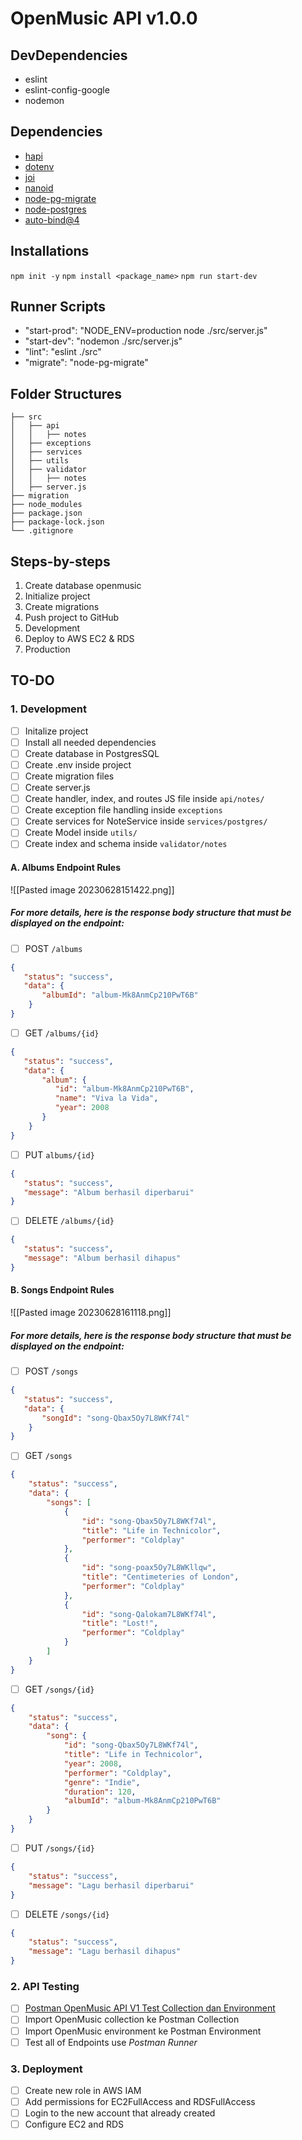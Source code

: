 # OpenMusic API v1.0.0

## DevDependencies
- eslint
- eslint-config-google
- nodemon

## Dependencies
- [hapi](https://hapi.dev/)
- [dotenv](https://www.npmjs.com/package/dotenv)
- [joi](https://github.com/hapijs/joi)
- [nanoid](https://github.com/ai/nanoid)
- [node-pg-migrate](https://github.com/salsita/node-pg-migrate)
- [node-postgres](https://node-postgres.com/)
- [auto-bind@4](https://www.npmjs.com/package/auto-bind)

## Installations
`npm init -y`
`npm install <package_name>`
`npm run start-dev`


## Runner Scripts
- "start-prod": "NODE_ENV=production node ./src/server.js"
- "start-dev": "nodemon ./src/server.js"
- "lint": "eslint ./src"
- "migrate": "node-pg-migrate"

## Folder Structures
```
├── src
│   ├── api
│   │   ├── notes
│   ├── exceptions
│   ├── services
│   ├── utils
│	├── validator
│	│	├── notes
│   ├── server.js
├── migration
├── node_modules
├── package.json
├── package-lock.json 
└── .gitignore
```

## Steps-by-steps
1. Create database openmusic
2. Initialize project
3. Create migrations
4. Push project to GitHub
5. Development
6. Deploy to AWS EC2 & RDS
7. Production

## TO-DO
### 1. Development
- [ ] Initalize project
- [ ] Install all needed dependencies
- [ ] Create database in PostgresSQL
- [ ] Create .env inside project
- [ ] Create migration files
- [ ] Create server.js
- [ ] Create handler, index, and routes JS file inside `api/notes/`
- [ ] Create exception file handling inside `exceptions`
- [ ] Create services for NoteService inside `services/postgres/`
- [ ] Create Model inside `utils/`
- [ ] Create index and schema inside `validator/notes`

#### A. Albums Endpoint Rules
![[Pasted image 20230628151422.png]]

##### For more details, here is the response body structure that must be displayed on the endpoint:
- [ ] POST `/albums`
```json
{
   "status": "success",
   "data": {
	   "albumId": "album-Mk8AnmCp210PwT6B"
    }
}
```

- [ ] GET `/albums/{id}`
```json
{
   "status": "success",
   "data": {
	   "album": {
	      "id": "album-Mk8AnmCp210PwT6B",
	      "name": "Viva la Vida",
	      "year": 2008
	   }
    }
}
```

- [ ] PUT `albums/{id}`
```json
{
   "status": "success",
   "message": "Album berhasil diperbarui"
}
```

- [ ] DELETE `/albums/{id}`
```json
{
   "status": "success",
   "message": "Album berhasil dihapus"
}
```

#### B. Songs Endpoint Rules
![[Pasted image 20230628161118.png]]

##### For more details, here is the response body structure that must be displayed on the endpoint:
- [ ] POST `/songs`
```json
{
   "status": "success",
   "data": {
	   "songId": "song-Qbax5Oy7L8WKf74l"
    }
}
```

- [ ] GET `/songs`
```json
{
    "status": "success",
    "data": {
        "songs": [
            {
                "id": "song-Qbax5Oy7L8WKf74l",
                "title": "Life in Technicolor",
                "performer": "Coldplay"
            },
            {
                "id": "song-poax5Oy7L8WKllqw",
                "title": "Centimeteries of London",
                "performer": "Coldplay"
            },
            {
                "id": "song-Qalokam7L8WKf74l",
                "title": "Lost!",
                "performer": "Coldplay"
            }
        ]
    }
}
```

- [ ] GET `/songs/{id}`
```json
{
    "status": "success",
    "data": {
        "song": {
            "id": "song-Qbax5Oy7L8WKf74l",
            "title": "Life in Technicolor",
            "year": 2008,
            "performer": "Coldplay",
            "genre": "Indie",
            "duration": 120,
            "albumId": "album-Mk8AnmCp210PwT6B"
        }
    }
}
```

- [ ] PUT `/songs/{id}`
```json
{
	"status": "success",
	"message": "Lagu berhasil diperbarui"
}
```

- [ ] DELETE `/songs/{id}`
```json
{
	"status": "success",
	"message": "Lagu berhasil dihapus"
}
```

### 2. API Testing
- [ ] [Postman OpenMusic API V1 Test Collection dan Environment](https://github.com/dicodingacademy/a271-backend-menengah-labs/raw/099-shared-files/03-submission-content/01-open-music-api-v1/OpenMusic%20API%20V1%20Test.zip)
- [ ] Import OpenMusic collection ke Postman Collection
- [ ] Import OpenMusic environment ke Postman Environment
- [ ] Test all of Endpoints use *Postman* *Runner*

### 3. Deployment
- [ ] Create new role in AWS IAM
- [ ] Add permissions for EC2FullAccess and RDSFullAccess
- [ ] Login to the new account that already created
- [ ] Configure EC2 and RDS 
